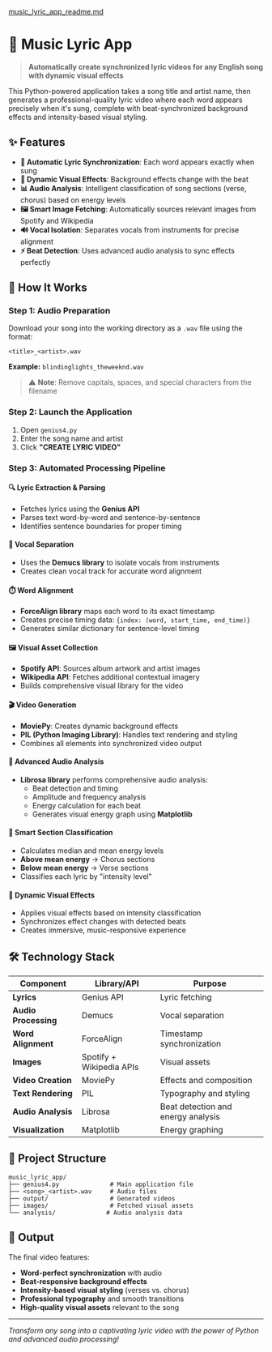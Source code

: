 [music_lyric_app_readme.md](https://github.com/user-attachments/files/21886780/music_lyric_app_readme.md)
# 🎵 Music Lyric App

> **Automatically create synchronized lyric videos for any English song with dynamic visual effects**

This Python-powered application takes a song title and artist name, then generates a professional-quality lyric video where each word appears precisely when it's sung, complete with beat-synchronized background effects and intensity-based visual styling.

## ✨ Features

- **🎯 Automatic Lyric Synchronization**: Each word appears exactly when sung
- **🎨 Dynamic Visual Effects**: Background effects change with the beat
- **📊 Audio Analysis**: Intelligent classification of song sections (verse, chorus) based on energy levels
- **🖼️ Smart Image Fetching**: Automatically sources relevant images from Spotify and Wikipedia
- **🔊 Vocal Isolation**: Separates vocals from instruments for precise alignment
- **⚡ Beat Detection**: Uses advanced audio analysis to sync effects perfectly

## 🚀 How It Works

### Step 1: Audio Preparation
Download your song into the working directory as a `.wav` file using the format:
```
<title>_<artist>.wav
```
**Example:** `blindinglights_theweeknd.wav`

> ⚠️ **Note**: Remove capitals, spaces, and special characters from the filename

### Step 2: Launch the Application
1. Open `genius4.py`
2. Enter the song name and artist
3. Click **"CREATE LYRIC VIDEO"**

### Step 3: Automated Processing Pipeline

#### 🔍 **Lyric Extraction & Parsing**
- Fetches lyrics using the **Genius API**
- Parses text word-by-word and sentence-by-sentence
- Identifies sentence boundaries for proper timing

#### 🎤 **Vocal Separation**
- Uses the **Demucs library** to isolate vocals from instruments
- Creates clean vocal track for accurate word alignment

#### ⏱️ **Word Alignment**
- **ForceAlign library** maps each word to its exact timestamp
- Creates precise timing data: `{index: (word, start_time, end_time)}`
- Generates similar dictionary for sentence-level timing

#### 🖼️ **Visual Asset Collection**
- **Spotify API**: Sources album artwork and artist images
- **Wikipedia API**: Fetches additional contextual imagery
- Builds comprehensive visual library for the video

#### 🎬 **Video Generation**
- **MoviePy**: Creates dynamic background effects
- **PIL (Python Imaging Library)**: Handles text rendering and styling
- Combines all elements into synchronized video output

#### 🎵 **Advanced Audio Analysis**
- **Librosa library** performs comprehensive audio analysis:
  - Beat detection and timing
  - Amplitude and frequency analysis
  - Energy calculation for each beat
  - Generates visual energy graph using **Matplotlib**

#### 🎯 **Smart Section Classification**
- Calculates median and mean energy levels
- **Above mean energy** → Chorus sections
- **Below mean energy** → Verse sections
- Classifies each lyric by "intensity level"

#### 🎨 **Dynamic Visual Effects**
- Applies visual effects based on intensity classification
- Synchronizes effect changes with detected beats
- Creates immersive, music-responsive experience

## 🛠️ Technology Stack

| Component | Library/API | Purpose |
|-----------|-------------|---------|
| **Lyrics** | Genius API | Lyric fetching |
| **Audio Processing** | Demucs | Vocal separation |
| **Word Alignment** | ForceAlign | Timestamp synchronization |
| **Images** | Spotify + Wikipedia APIs | Visual assets |
| **Video Creation** | MoviePy | Effects and composition |
| **Text Rendering** | PIL | Typography and styling |
| **Audio Analysis** | Librosa | Beat detection and energy analysis |
| **Visualization** | Matplotlib | Energy graphing |

## 📁 Project Structure

```
music_lyric_app/
├── genius4.py              # Main application file
├── <song>_<artist>.wav     # Audio files
├── output/                 # Generated videos
├── images/                 # Fetched visual assets
└── analysis/              # Audio analysis data
```

## 🎯 Output

The final video features:
- **Word-perfect synchronization** with audio
- **Beat-responsive background effects**
- **Intensity-based visual styling** (verses vs. chorus)
- **Professional typography** and smooth transitions
- **High-quality visual assets** relevant to the song

---

*Transform any song into a captivating lyric video with the power of Python and advanced audio processing!*
